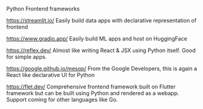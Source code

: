 Python Frontend frameworks

https://streamlit.io/ 
Easily build data apps with declarative representation of frontend

https://www.gradio.app/
Easily build ML apps and host on HuggingFace

https://reflex.dev/
Almost like writing React & JSX using Python itself. Good for simple apps. 

https://google.github.io/mesop/
From the Google Developers, this is again a React like declarative UI for Python

https://flet.dev/
Comprehensive frontend framework built on Flutter framework but can be built using Python and rendered as a webapp. Support coming for other languages like Go. 

